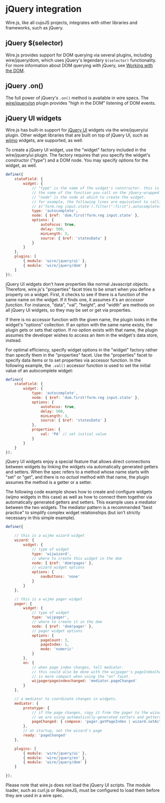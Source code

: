 # jQuery integration

Wire.js, like all cujoJS projects, integrates with other libraries and
frameworks, such as jQuery.

## jQuery $(selector)

Wire.js provides support for DOM querying via several plugins, including
wire/jquery/dom, which uses jQuery's legendary `$(selector)` functionality.
For more information about DOM querying with jQuery, see
[Working with the DOM](dom.md).

## jQuery .on()

The full power of jQuery's `.on()` method is available in wire specs.
The [wire/jquery/on](connections.md#dom-events) plugin provides "high in the
DOM" listening of DOM events.

## jQuery UI widgets

Wire.js has built-in support for [jQuery UI](http://api.jqueryui.com/) widgets
via the wire/jquery/ui plugin.  Other widget libraries that are built on top of
jQuery UI, such as [wijmo](http://wijmo.com/) widgets, are supported, as well.

To create a jQuery UI widget, use the "widget" factory included in the
wire/jquery/ui plugin.  The factory requires that you specify the widget's
constructor ("type") and a DOM node.  You may specify options for the widget,
as well.

```js
define({
	stateField: {
		widget: {
			// "type" is the name of the widget's constructor. this is also
			// the name of the function you call on the jQuery-wrapped node.
			// "node" is the node at which to create the widget.
			// for example, the following lines are equivalent to calling
			// $('form.reg input.state').filter(":first").autocomplete(/*...*/);
			type: 'autocomplete',
			node: { $ref: 'dom.first!form.reg input.state' },
			options: {
				autoFocus: true,
				delay: 500,
				minLength: 3,
				source: { $ref: 'statesData' }
			}
		}
	},
	plugins: [
		{ module: 'wire/jquery/ui' },
		{ module: 'wire/jquery/dom' }
	]
});
```

jQuery UI widgets don't have properties like normal Javascript objects.
Therefore, wire.js's "properties" facet tries to be smart when you define a
property on a widget.  First, it checks to see if there is a function of the
same name on the widget.  If it finds one, it assumes it's an *accessor
function*.  For instance, "data", "val", "height", and "width" are methods on
all jQuery UI widgets, so they may be set or get via properties.

If there is no accessor function with the given name, the plugin looks in the
widget's "options" collection.  If an option with the same name exists, the
plugin gets or sets that option.  If no option exists with that name, the
plugin assumes the developer wishes to access an item in the widget's data
store, instead.

For optimal efficiency, specify widget options in the
"widget" factory rather than specify them in the "properties" facet.  Use the
"properties" facet to specify data items or to set properties via accessor
function. In the following example, the `.val()` accessor function is used
to set the initial value of an autocomplete widget:

```js
define({
	stateField: {
		widget: {
			type: 'autocomplete',
			node: { $ref: 'dom.first!form.reg input.state' },
			options: {
				autoFocus: true,
				delay: 500,
				minLength: 3,
				source: { $ref: 'statesData' }
			},
			properties: {
				val: 'PA' // set initial value
			}
		}
	}
});
```

jQuery UI widgets enjoy a special feature that allows direct connections
between widgets by linking the widgets via automatically generated getters
and setters.  When the spec refers to a method whose name starts with "set"
or "get", and there is no *actual* method with that name, the plugin assumes
the method is a getter or a setter.

The following code example shows how to create and configure widgets
(wijmo widgets in this case) as well as how to connect them together via
automatically generated getters and setters.  This example uses a mediator
between the two widgets.  The mediator pattern is a recommended "best practice"
to simplify complex widget relationships (but isn't strictly necessary in this
simple example).

```js
define({

	// this is a wijmo wizard widget
	wizard: {
		widget: {
			// type of widget
			type: 'wijwizard',
			// where to create this widget in the dom
			node: { $ref: 'dom!pages' },
			// wizard widget options
			options: {
				navButtons: 'none'
			}
		}
	},

	// this is a wijmo pager widget
	pager: {
		widget: {
			// type of widget
			type: 'wijpager',
			// where to create it in the dom
			node: { $ref: 'dom!pager' },
			// pager widget options
			options: {
				pageCount: 3,
				pageIndex: 1,
				mode: 'numeric'
			}
		},
		on: {
			// when page index changes, tell mediator.
			// this could also be done with the wijpager's pageIndexChanged option, but
			// is more compact when using the "on" facet.
			wijpagerpageindexchanged: 'mediator.pageChanged'
		}
	},

	// a mediator to coordinate changes in widgets.
	mediator: {
		prototype: {
			// if the page changes, copy it from the pager to the wizard.
			// we are using automatically-generated setters and getters here.
			pageChanged: { compose: 'pager.getPageIndex | wizard.setActiveIndex' }
		},
		// at startup, set the wizard's page
		ready: 'pageChanged'
	},

	plugins: [
		{ module: 'wire/jquery/ui' },
		{ module: 'wire/jquery/on' },
		{ module: 'wire/jquery/dom' }
	]

});
```

Please note that wire.js does not load the jQuery UI scripts.  The module
loader, such as curl.js or RequireJS, must be configured to load them before
they are used in a wire spec.
